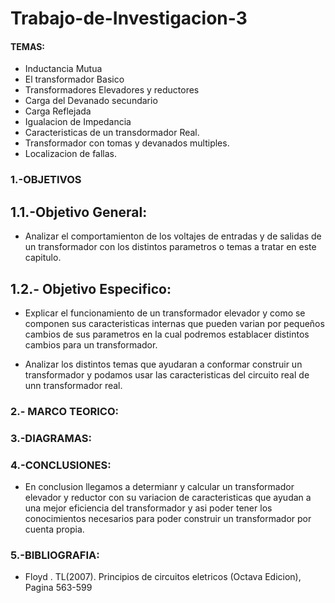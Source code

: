 # Trabajo-de-Investigacion-3

#### TEMAS:

- Inductancia Mutua
- El transformador Basico
- Transformadores Elevadores y reductores
- Carga del Devanado secundario
- Carga Reflejada
- Igualacion de Impedancia
- Caracteristicas de un transdormador Real.
- Transformador con tomas y devanados multiples.
- Localizacion de fallas.


### 1.-OBJETIVOS

## 1.1.-Objetivo General:

- Analizar el comportamienton de los voltajes de entradas y de salidas  de un transformador con los distintos parametros o temas a tratar en este capitulo.

## 1.2.- Objetivo Especifico:

- Explicar el funcionamiento de un transformador elevador y como se componen sus caracteristicas internas que pueden varian por pequeños cambios de sus parametros en la cual podremos establacer distintos cambios para un transformador.

- Analizar los distintos temas que ayudaran a conformar construir un transformador  y podamos usar las caracteristicas del circuito real de unn transformador real.

### 2.- MARCO TEORICO:



### 3.-DIAGRAMAS:


### 4.-CONCLUSIONES:

- En conclusion llegamos a determianr y calcular un transformador elevador y reductor con su variacion de caracteristicas que ayudan a una mejor eficiencia del transformador y asi poder tener los conocimientos necesarios para poder construir un transformador por cuenta propia.

### 5.-BIBLIOGRAFIA:

- Floyd . TL(2007). Principios de circuitos eletricos (Octava Edicion), Pagina  563-599





















